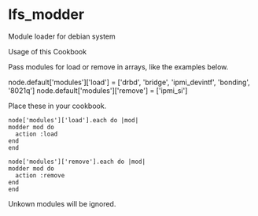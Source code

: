 # lfs_modder

Module loader for debian system

Usage of this Cookbook

Pass modules for load or remove in arrays, like the examples below.

node.default['modules']['load'] = ['drbd', 'bridge', 'ipmi_devintf', 'bonding', '8021q']
node.default['modules']['remove'] = ['ipmi_si']

Place these in your cookbook.

  ```
node['modules']['load'].each do |mod|
  modder mod do
    action :load
  end
end
  ```
  ```
node['modules']['remove'].each do |mod|
  modder mod do
    action :remove
  end
end
```
Unkown modules will be ignored.
